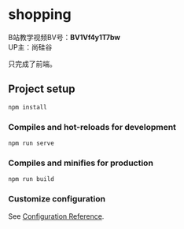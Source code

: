 # shopping
B站教学视频BV号：**BV1Vf4y1T7bw**  
UP主：尚硅谷  

只完成了前端。
## Project setup
```
npm install
```

### Compiles and hot-reloads for development
```
npm run serve
```

### Compiles and minifies for production
```
npm run build
```

### Customize configuration
See [Configuration Reference](https://cli.vuejs.org/config/).
